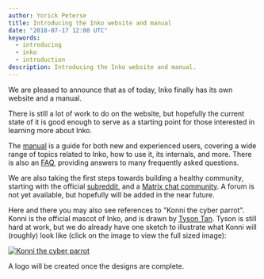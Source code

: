 ```yaml
---
author: Yorick Peterse
title: Introducing the Inko website and manual
date: "2018-07-17 12:00 UTC"
keywords:
  - introducing
  - inko
  - introduction
description: Introducing the Inko website and manual.
---
```

<!-- vale off -->

We are pleased to announce that as of today, Inko finally has its own website
and a manual.

<!-- READ MORE -->

There is still a lot of work to do on the website, but hopefully the current
state of it is good enough to serve as a starting point for those interested in
learning more about Inko.

The [manual](/manual) is a guide for both new and experienced users, covering a
wide range of topics related to Inko, how to use it, its internals, and more.
There is also an [FAQ](/faq), providing answers to many frequently asked
questions.

We are also taking the first steps towards building a healthy community,
starting with the official [subreddit](https://www.reddit.com/r/inko/), and a
[Matrix chat community](https://matrix.to/#/+inko:matrix.org). A forum is not
yet available, but hopefully will be added in the near future.

Here and there you may also see references to "Konni the cyber parrot". Konni is
the official mascot of Inko, and is drawn by [Tyson Tan](https://tysontan.com/).
Tyson is still hard at work, but we do already have one sketch to illustrate
what Konni will (roughly) look like (click on the image to view the full sized
image):

[![Konni the cyber parrot](/images/hello-world/konni-sketch.thumb.jpg)](/images/hello-world/konni-sketch.jpg "View full image")

A logo will be created once the designs are complete.
